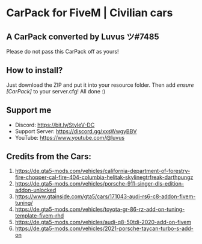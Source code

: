 # CarPack for FiveM | Civilian cars
A CarPack converted by Luvus ツ#7485
-------------------------------------------------
Please do not pass this CarPack off as yours!

How to install?
-------------------------------------------------

Just download the ZIP and put it into your resource folder. Then add *ensure [CarPack]* to your server.cfg! All done :)

Support me
-------------------------------------------------
- Discord: https://bit.ly/StyleV-DC
- Support Server: https://discord.gg/xxsWwgyBBV
- YouTube: https://www.youtube.com/@luvus

Credits from the Cars:
-------------------------------------------------
1. https://de.gta5-mods.com/vehicles/california-department-of-forestry-fire-chopper-cal-fire-404-columbia-helitak-skylinegtrfreak-darthpungz
2. https://de.gta5-mods.com/vehicles/porsche-911-singer-dls-edition-addon-unlocked
3. https://www.gtainside.com/gta5/cars/171043-audi-rs6-c8-addon-fivem-tuning/
4. https://de.gta5-mods.com/vehicles/toyota-gr-86-rz-add-on-tuning-template-fivem-rhd
5. https://de.gta5-mods.com/vehicles/audi-q8-50tdi-2020-add-on-fivem
6. https://de.gta5-mods.com/vehicles/2021-porsche-taycan-turbo-s-add-on
